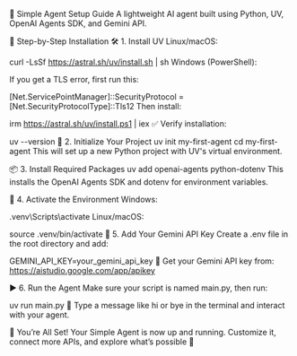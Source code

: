 🤖 Simple Agent Setup Guide
A lightweight AI agent built using Python, UV, OpenAI Agents SDK, and Gemini API.

🚀 Step-by-Step Installation
🛠 1. Install UV
Linux/macOS:

curl -LsSf https://astral.sh/uv/install.sh | sh
Windows (PowerShell):

If you get a TLS error, first run this:

[Net.ServicePointManager]::SecurityProtocol = [Net.SecurityProtocolType]::Tls12
Then install:

irm https://astral.sh/uv/install.ps1 | iex
✅ Verify installation:

uv --version
📁 2. Initialize Your Project
uv init my-first-agent
cd my-first-agent
This will set up a new Python project with UV's virtual environment.

📦 3. Install Required Packages
uv add openai-agents python-dotenv
This installs the OpenAI Agents SDK and dotenv for environment variables.

🧪 4. Activate the Environment
Windows:

.venv\Scripts\activate
Linux/macOS:

source .venv/bin/activate
🔐 5. Add Your Gemini API Key
Create a .env file in the root directory and add:

GEMINI_API_KEY=your_gemini_api_key
📌 Get your Gemini API key from: https://aistudio.google.com/app/apikey

▶️ 6. Run the Agent
Make sure your script is named main.py, then run:

uv run main.py
💬 Type a message like hi or bye in the terminal and interact with your agent.

🎉 You’re All Set!
Your Simple Agent is now up and running. Customize it, connect more APIs, and explore what’s possible 🚀
